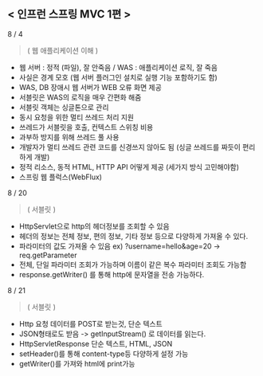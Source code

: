 < 인프런 스프링 MVC 1편 >
--------------

8 / 4
>    ( 웹 애플리케이션 이해 )
- 웹 서버 : 정적 (파일), 잘 안죽음 /  WAS : 애플리케이션 로직, 잘 죽음
- 사실은 경계 모호 (웹 서버 플러그인 설치로 실행 기능 포함하기도 함)
- WAS, DB 장애시 웹 서버가 WEB 오류 화면 제공
- 서블릿은 WAS의 로직을 매우 간편화 해줌
- 서블릿 객체는 싱글톤으로 관리
- 동시 요청을 위한 멀티 쓰레드 처리 지원 
- 쓰레드가 서블릿을 호출, 컨텍스트 스위칭 비용
- 과부하 방지를 위해 쓰레드 풀 사용
- 개발자가 멀티 쓰레드 관련 코드를 신경쓰지 않아도 됨 (싱글 쓰레드를 짜듯이 편리하게 개발)
- 정적 리소스, 동적 HTML, HTTP API 어떻게 제공 (세가지 방식 고민해야함)
- 스프링 웹 플럭스(WebFlux)

8 / 20
>   ( 서블릿 )
- HttpServlet으로 http의 헤더정보를 조회할 수 있음
- 헤더의 정보는 전체 정보, 편의 정보, 기타 정보 등으로 다양하게 가져올 수 있다.
- 파라미터의 값도 가져올 수 있음 ex) ?username=hello&age=20 -> req.getParameter
- 전체, 단일 파라미터 조회가 가능하며 이름이 같은 복수 파라미터 조회도 가능함
- response.getWriter() 를 통해 http에 문자열을 전송 가능하다.

8 / 21
>   ( 서블릿 )
- Http 요청 데이터를 POST로 받는것, 단순 텍스트
- JSON형태로도 받음 -> getInputStream() 로 데이터를 읽는다.
- HttpServletResponse 단순 텍스트, HTML, JSON
- setHeader()를 통해 content-type등 다양하게 설정 가능
- getWriter()를 가져와 html에 print가능

